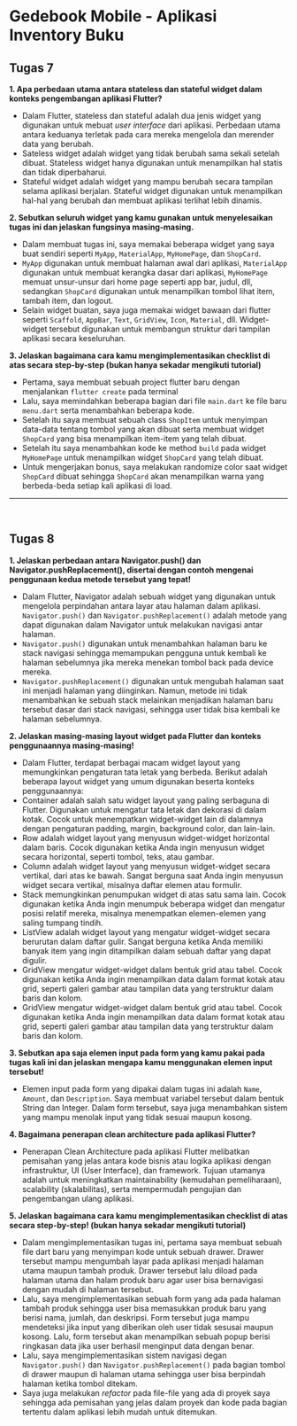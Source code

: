# Gedebook Mobile - Aplikasi Inventory Buku

## Tugas 7
**1. Apa perbedaan utama antara stateless dan stateful widget dalam konteks pengembangan aplikasi Flutter?**
* Dalam Flutter, stateless dan stateful adalah dua jenis widget yang digunakan untuk mebuat _user interface_ dari aplikasi. Perbedaan utama antara keduanya terletak pada cara mereka mengelola dan merender data yang berubah.
* Sateless widget adalah widget yang tidak berubah sama sekali setelah dibuat. Stateless widget hanya digunakan untuk menampilkan hal statis dan tidak diperbaharui.
* Stateful widget adalah widget yang mampu berubah secara tampilan selama aplikasi berjalan. Stateful widget digunakan untuk menampilkan hal-hal yang berubah dan membuat aplikasi terlihat lebih dinamis.

**2. Sebutkan seluruh widget yang kamu gunakan untuk menyelesaikan tugas ini dan jelaskan fungsinya masing-masing.**
* Dalam membuat tugas ini, saya memakai beberapa widget yang saya buat sendiri seperti `MyApp`, `MaterialApp`, `MyHomePage`, dan `ShopCard`.
* `MyApp` digunakan untuk membuat halaman awal dari aplikasi, `MaterialApp` digunakan untuk membuat kerangka dasar dari aplikasi, `MyHomePage` memuat unsur-unsur dari home page seperti app bar, judul, dll, sedangkan `ShopCard` digunakan untuk menampilkan tombol lihat item, tambah item, dan logout.
* Selain widget buatan, saya juga memakai widget bawaan dari flutter seperti `Scaffold`, `AppBar`, `Text`, `GridView`, `Icon`, `Material`, dll. Widget-widget tersebut digunakan untuk membangun struktur dari tampilan aplikasi secara keseluruhan.

**3. Jelaskan bagaimana cara kamu mengimplementasikan checklist di atas secara step-by-step (bukan hanya sekadar mengikuti tutorial)**
* Pertama, saya membuat sebuah project flutter baru dengan menjalankan `flutter create` pada terminal
* Lalu, saya memindahkan beberapa bagian dari file `main.dart` ke file baru `menu.dart` serta menambahkan beberapa kode.
* Setelah itu saya membuat sebuah class `ShopItem` untuk menyimpan data-data tentang tombol yang akan dibuat serta membuat widget `ShopCard` yang bisa menampilkan item-item yang telah dibuat.
* Setelah itu saya menambahkan kode ke method `build` pada widget `MyHomePage` untuk menampilkan widget `ShopCard` yang telah dibuat.
* Untuk mengerjakan bonus, saya melakukan randomize color saat widget `ShopCard` dibuat sehingga `ShopCard` akan menampilkan warna yang berbeda-beda setiap kali aplikasi di load.
<hr>
<br>

## Tugas 8
**1. Jelaskan perbedaan antara Navigator.push() dan Navigator.pushReplacement(), disertai dengan contoh mengenai penggunaan kedua metode tersebut yang tepat!**
* Dalam Flutter, Navigator adalah sebuah widget yang digunakan untuk mengelola perpindahan antara layar atau halaman dalam aplikasi. `Navigator.push()` dan `Navigator.pushReplacement()` adalah metode yang dapat digunakan dalam Navigator untuk melakukan navigasi antar halaman.
* `Navigator.push()` digunakan untuk menambahkan halaman baru ke stack navigasi sehingga memampukan pengguna untuk kembali ke halaman sebelumnya jika mereka menekan tombol back pada device mereka.
* `Navigator.pushReplacement()` digunakan untuk mengubah halaman saat ini menjadi halaman yang diinginkan. Namun, metode ini tidak menambahkan ke sebuah stack melainkan menjadikan halaman baru tersebut dasar dari stack navigasi, sehingga user tidak bisa kembali ke halaman sebelumnya.

**2. Jelaskan masing-masing layout widget pada Flutter dan konteks penggunaannya masing-masing!**
* Dalam Flutter, terdapat berbagai macam widget layout yang memungkinkan pengaturan tata letak yang berbeda. Berikut adalah beberapa layout widget yang umum digunakan beserta konteks penggunaannya:
* Container adalah salah satu widget layout yang paling serbaguna di Flutter. Digunakan untuk mengatur tata letak dan dekorasi di dalam kotak. Cocok untuk menempatkan widget-widget lain di dalamnya dengan pengaturan padding, margin, background color, dan lain-lain.
* Row adalah widget layout yang menyusun widget-widget horizontal dalam baris. Cocok digunakan ketika Anda ingin menyusun widget secara horizontal, seperti tombol, teks, atau gambar.
* Column adalah widget layout yang menyusun widget-widget secara vertikal, dari atas ke bawah. Sangat berguna saat Anda ingin menyusun widget secara vertikal, misalnya daftar elemen atau formulir.
* Stack memungkinkan penumpukan widget di atas satu sama lain. Cocok digunakan ketika Anda ingin menumpuk beberapa widget dan mengatur posisi relatif mereka, misalnya menempatkan elemen-elemen yang saling tumpang tindih.
* ListView adalah widget layout yang mengatur widget-widget secara berurutan dalam daftar gulir. Sangat berguna ketika Anda memiliki banyak item yang ingin ditampilkan dalam sebuah daftar yang dapat digulir.
* GridView mengatur widget-widget dalam bentuk grid atau tabel. Cocok digunakan ketika Anda ingin menampilkan data dalam format kotak atau grid, seperti galeri gambar atau tampilan data yang terstruktur dalam baris dan kolom.
* GridView mengatur widget-widget dalam bentuk grid atau tabel. Cocok digunakan ketika Anda ingin menampilkan data dalam format kotak atau grid, seperti galeri gambar atau tampilan data yang terstruktur dalam baris dan kolom.

**3. Sebutkan apa saja elemen input pada form yang kamu pakai pada tugas kali ini dan jelaskan mengapa kamu menggunakan elemen input tersebut!**
* Elemen input pada form yang dipakai dalam tugas ini adalah `Name`, `Amount`, dan `Description`. Saya membuat variabel tersebut dalam bentuk String dan Integer. Dalam form tersebut, saya juga menambahkan sistem yang mampu menolak input yang tidak sesuai maupun kosong.

**4. Bagaimana penerapan clean architecture pada aplikasi Flutter?**
* Penerapan Clean Architecture pada aplikasi Flutter melibatkan pemisahan yang jelas antara kode bisnis atau logika aplikasi dengan infrastruktur, UI (User Interface), dan framework. Tujuan utamanya adalah untuk meningkatkan maintainability (kemudahan pemeliharaan), scalability (skalabilitas), serta mempermudah pengujian dan pengembangan ulang aplikasi.

**5. Jelaskan bagaimana cara kamu mengimplementasikan checklist di atas secara step-by-step! (bukan hanya sekadar mengikuti tutorial)**
* Dalam mengimplementasikan tugas ini, pertama saya membuat sebuah file dart baru yang menyimpan kode untuk sebuah drawer. Drawer tersebut mampu mengumbah layar pada aplikasi menjadi halaman utama maupun tambah produk. Drawer tersebut lalu diload pada halaman utama dan halam produk baru agar user bisa bernavigasi dengan mudah di halaman tersebut.
* Lalu, saya mengimplementasikan sebuah form yang ada pada halaman tambah produk sehingga user bisa memasukkan produk baru yang berisi nama, jumlah, dan deskripsi. Form tersebut juga mampu mendeteksi jika input yang diberikan oleh user tidak sesusai maupun kosong. Lalu, form tersebut akan menampilkan sebuah popup berisi ringkasan data jika user berhasil menginput data dengan benar.
* Lalu, saya mengimplementasikan sistem navigasi degan `Navigator.push()` dan `Navigator.pushReplacement()` pada bagian tombol di drawer maupun di halaman utama sehingga user bisa berpindah halaman ketika tombol ditekam.
* Saya juga melakukan _refactor_ pada file-file yang ada di proyek saya sehingga ada pemisahan yang jelas dalam proyek dan kode pada bagian tertentu dalam aplikasi lebih mudah untuk ditemukan.


